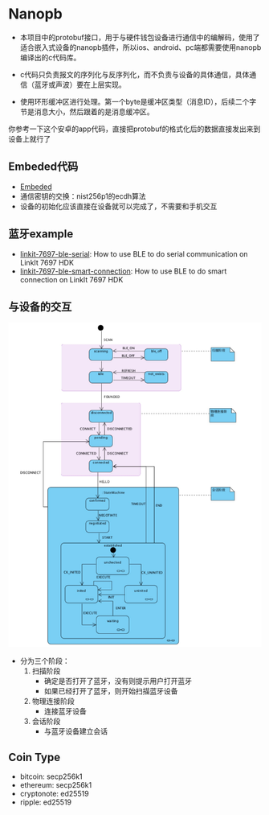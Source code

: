 # Nanopb
- 本项目中的protobuf接口，用于与硬件钱包设备进行通信中的编解码，使用了适合嵌入式设备的nanopb插件，所以ios、android、pc端都需要使用nanopb
编译出的c代码库。

- c代码只负责报文的序列化与反序列化，而不负责与设备的具体通信，具体通信（蓝牙或声波）要在上层实现。

- 使用环形缓冲区进行处理。第一个byte是缓冲区类型（消息ID），后续二个字节是消息大小，然后跟着的是消息缓冲区。

你参考一下这个安卓的app代码，直接把protobuf的格式化后的数据直接发出来到设备上就行了

## Embeded代码
- [Embeded](https://coding.net/u/xman/p/Icebox-embed/git/tree/master/7697/project/linkit7697_hdk/apps/iot_sdk)
- 通信密钥的交换：nist256p1的ecdh算法
- 设备的初始化应该直接在设备就可以完成了，不需要和手机交互

## 蓝牙example 
- [linkit-7697-ble-serial](https://github.com/MediaTek-Labs/linkit-7697-ble-serial): How to use BLE to do serial communication on LinkIt 7697 HDK
- [linkit-7697-ble-smart-connection](https://github.com/MediaTek-Labs/linkit-7697-ble-smart-connection): How to use BLE to do smart connection on LinkIt 7697 HDK

## 与设备的交互
![蓝牙相关状态机](./fsm.jpg "蓝牙相关状态机")
- 分为三个阶段：
    1. 扫描阶段
        - 确定是否打开了蓝牙，没有则提示用户打开蓝牙
        - 如果已经打开了蓝牙，则开始扫描蓝牙设备
    2. 物理连接阶段
        - 连接蓝牙设备
    3. 会话阶段
        - 与蓝牙设备建立会话
        
## Coin Type
- bitcoin: secp256k1
- ethereum: secp256k1
- cryptonote: ed25519
- ripple: ed25519
